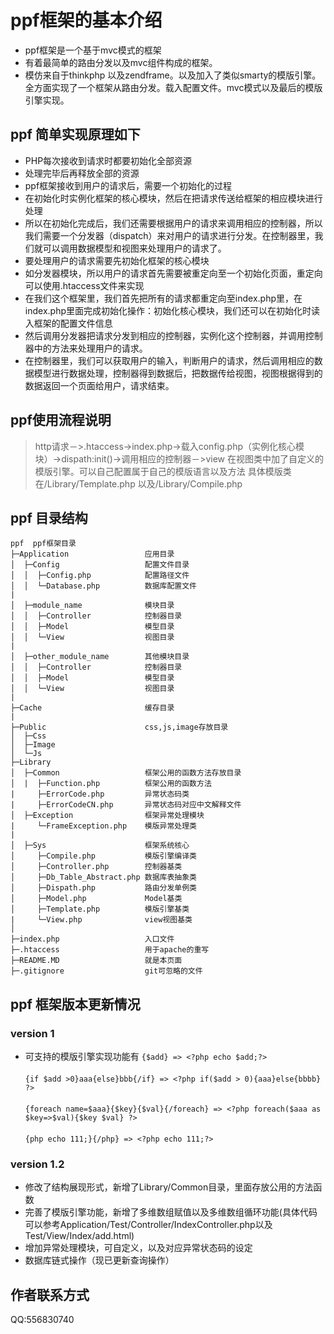# ppf框架的基本介绍

- ppf框架是一个基于mvc模式的框架
- 有着最简单的路由分发以及mvc组件构成的框架。
- 模仿来自于thinkphp 以及zendframe。以及加入了类似smarty的模版引擎。全方面实现了一个框架从路由分发。载入配置文件。mvc模式以及最后的模版引擎实现。

## ppf 简单实现原理如下

- PHP每次接收到请求时都要初始化全部资源
- 处理完毕后再释放全部的资源
- ppf框架接收到用户的请求后，需要一个初始化的过程
- 在初始化时实例化框架的核心模块，然后在把请求传送给框架的相应模块进行处理
- 所以在初始化完成后，我们还需要根据用户的请求来调用相应的控制器，所以我们需要一个分发器（dispatch）来对用户的请求进行分发。在控制器里，我们就可以调用数据模型和视图来处理用户的请求了。
- 要处理用户的请求需要先初始化框架的核心模块
- 如分发器模块，所以用户的请求首先需要被重定向至一个初始化页面，重定向可以使用.htaccess文件来实现
- 在我们这个框架里，我们首先把所有的请求都重定向至index.php里，在index.php里面完成初始化操作：初始化核心模块，我们还可以在初始化时读入框架的配置文件信息
- 然后调用分发器把请求分发到相应的控制器，实例化这个控制器，并调用控制器中的方法来处理用户的请求。
- 在控制器里，我们可以获取用户的输入，判断用户的请求，然后调用相应的数据模型进行数据处理，控制器得到数据后，把数据传给视图，视图根据得到的数据返回一个页面给用户，请求结束。

## ppf使用流程说明

> http请求－>.htaccess->index.php->载入config.php（实例化核心模块）->dispath:init()->调用相应的控制器－>view
> 在视图类中加了自定义的模版引擎。可以自己配置属于自己的模版语言以及方法
> 具体模版类在/Library/Template.php 以及/Library/Compile.php

## ppf 目录结构
```
ppf  ppf框架目录
├─Application                 应用目录
│  ├─Config                   配置文件目录
│  │  ├─Config.php            配置路径文件
│  │  └─Database.php          数据库配置文件
|
│  ├─module_name              模块目录
│  │  ├─Controller            控制器目录
│  │  ├─Model                 模型目录
│  │  └─View                  视图目录
|
│  ├─other_module_name        其他模块目录
│  │  ├─Controller            控制器目录
│  │  ├─Model                 模型目录
│  │  └─View                  视图目录
|
├─Cache                       缓存目录
|
├─Public                      css,js,image存放目录
│  ├─Css                
│  ├─Image              
│  └─Js                 
├─Library
│  ├─Common                   框架公用的函数方法存放目录
│  |  ├─Function.php          框架公用的函数方法
|     ├─ErrorCode.php         异常状态码类
|     ├─ErrorCodeCN.php       异常状态码对应中文解释文件
│  ├─Exception                框架异常处理模块
|     └─FrameException.php    模版异常处理类
|
│  ├─Sys                      框架系统核心
│     ├─Compile.php           模版引擎编译类
│     ├─Controller.php        控制器基类
│     ├─Db_Table_Abstract.php 数据库表抽象类
│     ├─Dispath.php           路由分发单例类
│     ├─Model.php             Model基类 
│     ├─Template.php          模版引擎基类
|     └─View.php              view视图基类
│
├─index.php                   入口文件
├─.htaccess                   用于apache的重写
├─README.MD                   就是本页面
├─.gitignore                  git可忽略的文件
```

## ppf 框架版本更新情况

### version 1
- 可支持的模版引擎实现功能有
```{$add} => <?php echo $add;?>```<br>   
```{if $add >0}aaa{else}bbb{/if} => <?php if($add > 0){aaa}else{bbbb} ?>```<br>  
```{foreach name=$aaa}{$key}{$val}{/foreach} => <?php foreach($aaa as $key=>$val){$key $val} ?>```<br>  
```{php echo 111;}{/php} => <?php echo 111;?>```<br>  
### version 1.2
- 修改了结构展现形式，新增了Library/Common目录，里面存放公用的方法函数
- 完善了模版引擎功能，新增了多维数组赋值以及多维数组循环功能(具体代码可以参考Application/Test/Controller/IndexController.php以及Test/View/Index/add.html)
- 增加异常处理模块，可自定义，以及对应异常状态码的设定
- 数据库链式操作（现已更新查询操作）

## 作者联系方式

QQ:556830740
